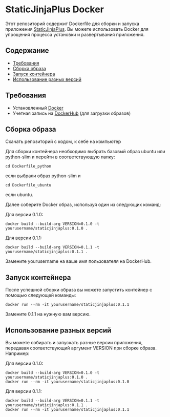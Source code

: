 # StaticJinjaPlus Docker

Этот репозиторий содержит Dockerfile для сборки и запуска приложения [StaticJinjaPlus](https://github.com/MrDave/StaticJinjaPlus). Вы можете использовать Docker для упрощения процесса установки и развертывания приложения.

## Содержание

- [Требования](#требования)
- [Сборка образа](#сборка-образа)
- [Запуск контейнера](#запуск-контейнера)
- [Использование разных версий](#использование-разных-версий)


## Требования

- Установленный [Docker](https://www.docker.com/get-started)
- Учетная запись на [DockerHub](https://hub.docker.com/) (для загрузки образов)

## Сборка образа

Скачать репозиторий с кодом, к себе на компьютер

Для сборки контейнера необходимо выбрать базовый образ ubuntu или python-slim
и перейти в соответствующую папку:

```
cd Dockerfile_python
```
если выбрали образ python-slim и 
```
cd Dockerfile_ubuntu
```
если ubuntu.

Далее соберите Docker образ, используя один из следующих команд:

Для версии 0.1.0:
```
docker build --build-arg VERSION=0.1.0 -t yourusername/staticjinjaplus:0.1.0 .
```
Для версии 0.1.1:
```
docker build --build-arg VERSION=0.1.1 -t yourusername/staticjinjaplus:0.1.1 .
```
Замените yourusername на ваше имя пользователя на DockerHub.

## Запуск контейнера

После успешной сборки образа вы можете запустить контейнер с помощью следующей команды:

```
docker run --rm -it yourusername/staticjinjaplus:0.1.1
```
Замените 0.1.1 на нужную вам версию.

## Использование разных версий

Вы можете собирать и запускать разные версии приложения, передавая соответствующий аргумент VERSION при сборке образа. Например:

Для версии 0.1.0:

```
docker build --build-arg VERSION=0.1.0 -t yourusername/staticjinjaplus:0.1.0 .
docker run --rm -it yourusername/staticjinjaplus:0.1.0
```
Для версии 0.1.1:
```
docker build --build-arg VERSION=0.1.1 -t yourusername/staticjinjaplus:0.1.1 .
docker run --rm -it yourusername/staticjinjaplus:0.1.1
```